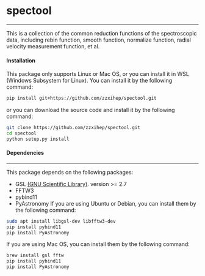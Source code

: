 # spectool

---

This is a collection of the common reduction functions of the spectroscopic data, including rebin function, smooth function, normalize function, radial velocity measurement function, et al.

#### Installation

This package only supports Linux or Mac OS, or you can install it in WSL (Windows Subsystem for Linux). You can install it by the following command:

```bash
pip install git+https://github.com/zzxihep/spectool.git
```

or you can download the source code and install it by the following command:

```bash
git clone https://github.com/zzxihep/spectool.git
cd spectool
python setup.py install
```

#### Dependencies

---

This package depends on the following packages:

- GSL [(GNU Scientific Library)](https://www.gnu.org/software/gsl/). version >= 2.7
- FFTW3
- pybind11
- PyAstronomy
If you are using Ubuntu or Debian, you can install them by the following command:

```bash
sudo apt install libgsl-dev libfftw3-dev
pip install pybind11
pip install PyAstronomy
```

If you are using Mac OS, you can install them by the following command:

```bash
brew install gsl fftw
pip install pybind11
pip install PyAstronomy
```
